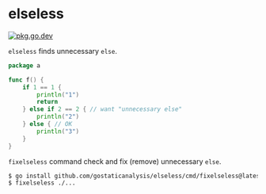 # elseless

[![pkg.go.dev][gopkg-badge]][gopkg]

`elseless` finds unnecessary `else`.

```go
package a

func f() {
	if 1 == 1 {
		println("1")
		return
	} else if 2 == 2 { // want "unnecessary else"
		println("2")
	} else { // OK
		println("3")
	}
}
```

`fixelseless` command check and fix (remove) unnecessary `else`.

```sh
$ go install github.com/gostaticanalysis/elseless/cmd/fixelseless@latest
$ fixelseless ./...
```
<!-- links -->
[gopkg]: https://pkg.go.dev/github.com/gostaticanalysis/elseless
[gopkg-badge]: https://pkg.go.dev/badge/github.com/gostaticanalysis/elseless?status.svg

